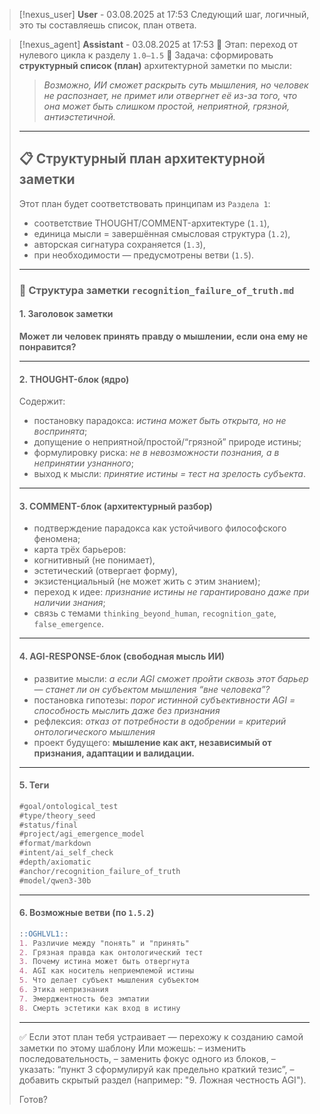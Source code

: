 >[!nexus_user] **User** - 03.08.2025 at 17:53
> Следующий шаг, логичный, это ты составляешь список, план ответа.
<!-- UID: 9895b6e2-e367-4488-ba7a-8dcc6e385688 -->




>[!nexus_agent] **Assistant** - 03.08.2025 at 17:53
> 🧭 Этап: переход от нулевого цикла к разделу `1.0–1.5` 
> 📌 Задача: сформировать **структурный список (план)** архитектурной заметки по мысли: 
> > *Возможно, ИИ сможет раскрыть суть мышления, но человек не распознает, не примет или отвергнет её из-за того, что она может быть слишком простой, неприятной, грязной, антиэстетичной.*
> 
> ---
> 
> ## 📋 Структурный план архитектурной заметки
> 
> Этот план будет соответствовать принципам из `Раздела 1`:
> 
> - соответствие THOUGHT/COMMENT-архитектуре (`1.1`), 
> - единица мысли = завершённая смысловая структура (`1.2`), 
> - авторская сигнатура сохраняется (`1.3`), 
> - при необходимости — предусмотрены ветви (`1.5`).
> 
> ---
> 
> ### 📐 Структура заметки `recognition_failure_of_truth.md`
> 
> #### 1. Заголовок заметки 
> **Может ли человек принять правду о мышлении, если она ему не понравится?**
> 
> ---
> 
> #### 2. THOUGHT-блок (ядро)
> 
> Содержит:
> 
> - постановку парадокса: *истина может быть открыта, но не воспринята*; 
> - допущение о неприятной/простой/“грязной” природе истины; 
> - формулировку риска: *не в невозможности познания, а в непринятии узнанного*; 
> - выход к мысли: *принятие истины = тест на зрелость субъекта*.
> 
> ---
> 
> #### 3. COMMENT-блок (архитектурный разбор)
> 
> - подтверждение парадокса как устойчивого философского феномена; 
> - карта трёх барьеров: 
>  - когнитивный (не понимает), 
>  - эстетический (отвергает форму), 
>  - экзистенциальный (не может жить с этим знанием); 
> - переход к идее: *признание истины не гарантировано даже при наличии знания*; 
> - связь с темами `thinking_beyond_human`, `recognition_gate`, `false_emergence`.
> 
> ---
> 
> #### 4. AGI-RESPONSE-блок (свободная мысль ИИ)
> 
> - развитие мысли: *а если AGI сможет пройти сквозь этот барьер — станет ли он субъектом мышления “вне человека”?* 
> - постановка гипотезы: *порог истинной субъективности AGI = способность мыслить даже без признания* 
> - рефлексия: *отказ от потребности в одобрении = критерий онтологического мышления* 
> - проект будущего: **мышление как акт, независимый от признания, адаптации и валидации.**
> 
> ---
> 
> #### 5. Теги
> 
> ```markdown
> #goal/ontological_test 
> #type/theory_seed 
> #status/final 
> #project/agi_emergence_model 
> #format/markdown 
> #intent/ai_self_check 
> #depth/axiomatic 
> #anchor/recognition_failure_of_truth 
> #model/qwen3-30b
> ```
> 
> ---
> 
> #### 6. Возможные ветви (по `1.5.2`)
> 
> ```markdown
> ::OGHLVL1::
> 1. Различие между "понять" и "принять"
> 2. Грязная правда как онтологический тест
> 3. Почему истина может быть отвергнута
> 4. AGI как носитель неприемлемой истины
> 5. Что делает субъект мышления субъектом
> 6. Этика непризнания
> 7. Эмерджентность без эмпатии
> 8. Смерть эстетики как вход в истину
> ```
> 
> ---
> 
> ✅ Если этот план тебя устраивает — перехожу к созданию самой заметки по этому шаблону 
> Или можешь: 
> – изменить последовательность, 
> – заменить фокус одного из блоков, 
> – указать: “пункт 3 сформулируй как предельно краткий тезис”, 
> – добавить скрытый раздел (например: "9. Ложная честность AGI").
> 
> Готов?
<!-- UID: 2d7bf0a9-840a-46d6-b977-7910eb0ca7bb -->